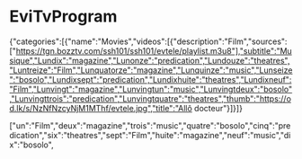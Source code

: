 # EviTvProgram
{"categories":[{"name":"Movies","videos":[{"description":"Film","sources":["https://tgn.bozztv.com/ssh101/ssh101/evtele/playlist.m3u8"],"subtitle":"Musique","Lundix":"magazine","Lunonze":"predication","Lundouze":"theatres","Luntreize":"Film","Lunquatorze":"magazine","Lunquinze":"music","Lunseize":"bosolo","Lundixsept":"predication","Lundixhuite":"theatres","Lundixneuf":"Film","Lunvingt":"magazine","Lunvingtun":"music","Lunvingtdeux":"bosolo","Lunvingttrois":"predication","Lunvingtquatre":"theatres","thumb":"https://od.lk/s/NzNfNzcyNjM1MThf/evtele.jpg","title":"Allô docteur"}]}]}

["un":"Film","deux":"magazine","trois":"music","quatre":"bosolo","cinq":"predication","six":"theatres","sept":"Film","huite":"magazine","neuf":"music","dix":"bosolo",







